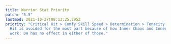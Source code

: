 ```yaml
---
title: Warrior Stat Priority
patch: "5.5"
lastmod: 2021-10-27T08:13:25.295Z
priority: "Critical Hit > Comfy Skill Speed > Determination > Tenacity. Direct
  Hit is avoided for the most part because of how Inner Chaos and Inner Release
  work: DH has no effect in either of those."
---
```

